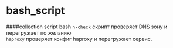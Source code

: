 # bash_script
####collection script bash
`n-check` скрипт проверяет DNS зону и перегружает по желанию  
`haproxy` проверяет конфиг haproxy и перегружает сервис.
